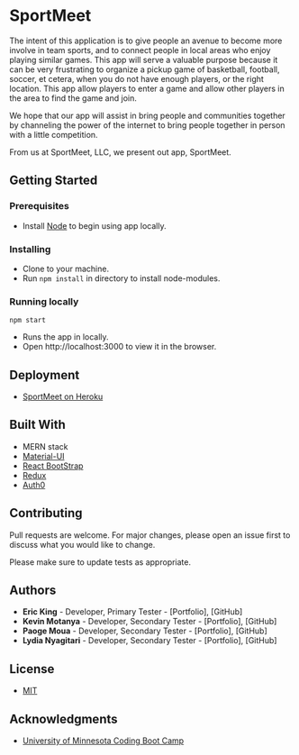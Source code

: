 # SportMeet
The intent of this application is to give people an avenue to become more involve in team sports, and to connect people in local areas who enjoy playing similar games.  This app will serve a valuable purpose because it can be very frustrating to organize a pickup game of basketball, football, soccer, et cetera, when you do not have enough players, or the right location.  This app allow players to enter a game and allow other players in the area to find the game and join.

We hope that our app will assist in bring people and communities together by channeling the power of the internet to bring people together in person with a little competition. 

From us at SportMeet, LLC, we present out app, SportMeet.

## Getting Started

### Prerequisites
* Install [Node](https://nodejs.org/en/) to begin using app locally.

### Installing
* Clone to your machine.
* Run ``` npm install ``` in directory to install node-modules.

### Running locally
``` npm start ```
* Runs the app in locally.
* Open http://localhost:3000 to view it in the browser.

## Deployment
* [SportMeet on Heroku](https://sheltered-beyond-48534.herokuapp.com/)

## Built With
* MERN stack
* [Material-UI](https://material-ui.com/)
* [React BootStrap](https://react-bootstrap.github.io/)
* [Redux](https://redux.js.org/)
* [Auth0](https://auth0.com/)

## Contributing
Pull requests are welcome.  For major changes, please open an issue first to discuss what you would like to change.

Please make sure to update tests as appropriate.

## Authors
* **Eric King** - Developer, Primary Tester - [Portfolio], [GitHub]
* **Kevin Motanya** - Developer, Secondary Tester - [Portfolio], [GitHub]
* **Paoge Moua** - Developer, Secondary Tester - [Portfolio], [GitHub]
* **Lydia Nyagitari** - Developer, Secondary Tester - [Portfolio], [GitHub]

## License
* [MIT](https://choosealicense.com/licenses/mit/)

## Acknowledgments
* [University of Minnesota Coding Boot Camp](https://bootcamp.umn.edu/)
